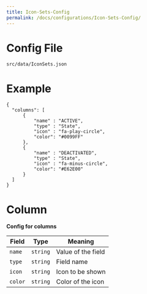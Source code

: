 ```yaml
---
title: Icon-Sets-Config
permalink: /docs/configurations/Icon-Sets-Config/
---
```


# Config File
`src/data/IconSets.json`

# Example
```
{
  "columns": [
      {
          "name" : "ACTIVE",
          "type" : "State",
          "icon" : "fa-play-circle",
          "color": "#0099FF"
      },
      {
          "name" : "DEACTIVATED",
          "type" : "State",
          "icon" : "fa-minus-circle",
          "color": "#E62E00"
      }
  ]
}

```
# Column
**Config for columns**

| Field | Type | Meaning |
| ------------- | ------------- | ------------- |
| `name` | `string` | Value of the field |
| `type` | `string` | Field name |
| `icon` | `string` | Icon to be shown |
| `color` | `string` | Color of the icon |
